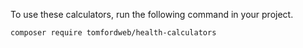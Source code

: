 To use these calculators, run the following command in your project.

```
composer require tomfordweb/health-calculators
```
